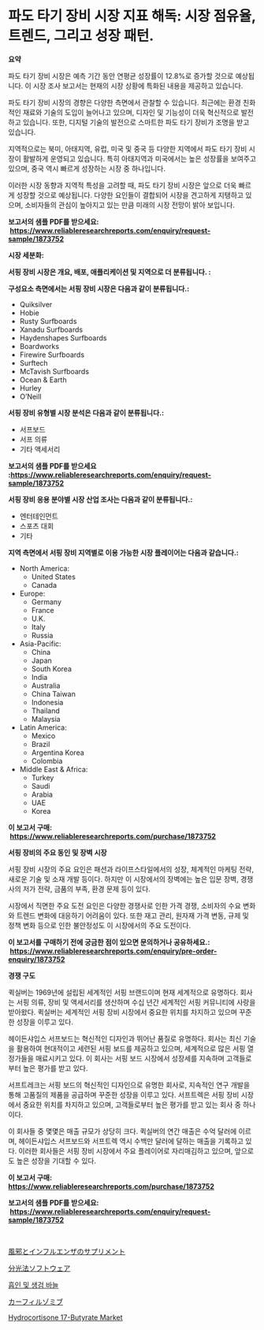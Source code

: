 <p><h1>파도 타기 장비 시장 지표 해독: 시장 점유율, 트렌드, 그리고 성장 패턴.</h1></p><p><strong>요약</strong></p>
<p><p>파도 타기 장비 시장은 예측 기간 동안 연평균 성장률이 12.8%로 증가할 것으로 예상됩니다. 이 시장 조사 보고서는 현재의 시장 상황에 특화된 내용을 제공하고 있습니다.</p><p>파도 타기 장비 시장의 경향은 다양한 측면에서 관찰할 수 있습니다. 최근에는 환경 친화적인 재료와 기술의 도입이 늘어나고 있으며, 디자인 및 기능성이 더욱 혁신적으로 발전하고 있습니다. 또한, 디지털 기술의 발전으로 스마트한 파도 타기 장비가 조명을 받고 있습니다.</p><p>지역적으로는 북미, 아태지역, 유럽, 미국 및 중국 등 다양한 지역에서 파도 타기 장비 시장이 활발하게 운영되고 있습니다. 특히 아태지역과 미국에서는 높은 성장률을 보여주고 있으며, 중국 역시 빠르게 성장하는 시장 중 하나입니다.</p><p>이러한 시장 동향과 지역적 특성을 고려할 때, 파도 타기 장비 시장은 앞으로 더욱 빠르게 성장할 것으로 예상됩니다. 다양한 요인들이 결합되어 시장을 견고하게 지탱하고 있으며, 소비자들의 관심이 높아지고 있는 만큼 미래의 시장 전망이 밝아 보입니다.</p></p>
<p><strong>보고서의 샘플 PDF를 받으세요: &nbsp;<a href="https://www.reliableresearchreports.com/enquiry/request-sample/1873752">https://www.reliableresearchreports.com/enquiry/request-sample/1873752</a></strong></p>
<p><strong>시장 세분화:</strong></p>
<p><strong> 서핑 장비 시장은 개요, 배포, 애플리케이션 및 지역으로 더 분류됩니다. :</strong></p>
<p><strong>구성요소 측면에서는 서핑 장비 시장은 다음과 같이 분류됩니다.:</strong></p>
<p><ul><li>Quiksilver</li><li>Hobie</li><li>Rusty Surfboards</li><li>Xanadu Surfboards</li><li>Haydenshapes Surfboards</li><li>Boardworks</li><li>Firewire Surfboards</li><li>Surftech</li><li>McTavish Surfboards</li><li>Ocean & Earth</li><li>Hurley</li><li>O’Neill</li></ul></p>
<p><strong> 서핑 장비 유형별 시장 분석은 다음과 같이 분류됩니다.:</strong></p>
<p><ul><li>서프보드</li><li>서프 의류</li><li>기타 액세서리</li></ul></p>
<p><strong>보고서의 샘플 PDF를 받으세요 :<a href="https://www.reliableresearchreports.com/enquiry/request-sample/1873752">https://www.reliableresearchreports.com/enquiry/request-sample/1873752</a></strong></p>
<p><strong> 서핑 장비 응용 분야별 시장 산업 조사는 다음과 같이 분류됩니다.:</strong></p>
<p><ul><li>엔터테인먼트</li><li>스포츠 대회</li><li>기타</li></ul></p>
<p><strong>지역 측면에서 서핑 장비 지역별로 이용 가능한 시장 플레이어는 다음과 같습니다.:</strong></p>
<p><ul>
    <li>
        North America:
        <ul>
            <li>United States</li>
            <li>Canada</li>
        </ul>
    </li>
    <li>
        Europe:
        <ul>
            <li>Germany</li>
            <li>France</li>
            <li>U.K.</li>
            <li>Italy</li>
            <li>Russia</li>
        </ul>
    </li>
    <li>
        Asia-Pacific:
        <ul>
            <li>China</li>
            <li>Japan</li>
            <li>South Korea</li>
            <li>India</li>
            <li>Australia</li>
            <li>China Taiwan</li>
            <li>Indonesia</li>
            <li>Thailand</li>
            <li>Malaysia</li>
        </ul>
    </li>
    <li>
        Latin America:
        <ul>
            <li>Mexico</li>
            <li>Brazil</li>
            <li>Argentina Korea</li>
            <li>Colombia</li>
        </ul>
    </li>
    <li>
        Middle East & Africa:
        <ul>
            <li>Turkey</li>
            <li>Saudi</li>
            <li>Arabia</li>
            <li>UAE</li>
            <li>Korea</li>
        </ul>
    </li>
    </ul></p>
<p><strong>이 보고서 구매: &nbsp;<a href="https://www.reliableresearchreports.com/purchase/1873752">https://www.reliableresearchreports.com/purchase/1873752</a></strong></p>
<p><strong>서핑 장비의 주요 동인 및 장벽 시장</strong></p>
<p><p>서핑 장비 시장의 주요 요인은 패션과 라이프스타일에서의 성장, 체계적인 마케팅 전략, 새로운 기술 및 소재 개발 등이다. 하지만 이 시장에서의 장벽에는 높은 입문 장벽, 경쟁사의 저가 전략, 금품의 부족, 환경 문제 등이 있다.</p><p>시장에서 직면한 주요 도전 요인은 다양한 경쟁사로 인한 가격 경쟁, 소비자의 수요 변화와 트렌드 변화에 대응하기 어려움이 있다. 또한 재고 관리, 원자재 가격 변동, 규제 및 정책 변화 등으로 인한 불안정성도 이 시장에서의 주요 도전이다.</p></p>
<p><strong>이 보고서를 구매하기 전에 궁금한 점이 있으면 문의하거나 공유하세요.: &nbsp;<a href="https://www.reliableresearchreports.com/enquiry/pre-order-enquiry/1873752">https://www.reliableresearchreports.com/enquiry/pre-order-enquiry/1873752</a></strong></p>
<p><strong>경쟁 구도</strong></p>
<p><p>퀵실버는 1969년에 설립된 세계적인 서핑 브랜드이며 현재 세계적으로 유명하다. 회사는 서핑 의류, 장비 및 액세서리를 생산하며 수십 년간 세계적인 서핑 커뮤니티에 사랑을 받아왔다. 퀵실버는 세계적인 서핑 장비 시장에서 중요한 위치를 차지하고 있으며 꾸준한 성장을 이루고 있다.</p><p>헤이든샤입스 서프보드는 혁신적인 디자인과 뛰어난 품질로 유명하다. 회사는 최신 기술을 활용하여 현대적이고 세련된 서핑 보드를 제공하고 있으며, 세계적으로 많은 서핑 열정가들을 매료시키고 있다. 이 회사는 서핑 보드 시장에서 성장세를 지속하며 고객들로부터 높은 평가를 받고 있다.</p><p>서프트레크는 서핑 보드의 혁신적인 디자인으로 유명한 회사로, 지속적인 연구 개발을 통해 고품질의 제품을 공급하며 꾸준한 성장을 이루고 있다. 서프트렉은 서핑 장비 시장에서 중요한 위치를 차지하고 있으며, 고객들로부터 높은 평가를 받고 있는 회사 중 하나이다.</p><p>이 회사들 중 몇몇은 매출 규모가 상당히 크다. 퀵실버의 연간 매출은 수억 달러에 이르며, 헤이든샤입스 서프보드와 서프트렉 역시 수백만 달러에 달하는 매출을 기록하고 있다. 이러한 회사들은 서핑 장비 시장에서 주요 플레이어로 자리매김하고 있으며, 앞으로도 높은 성장을 기대할 수 있다.</p></p>
<p><strong>이 보고서 구매: &nbsp; <a href="https://www.reliableresearchreports.com/purchase/1873752">https://www.reliableresearchreports.com/purchase/1873752</a></strong></p>
<p><strong>보고서의 샘플 PDF를 받으세요: &nbsp;<a href="https://www.reliableresearchreports.com/enquiry/request-sample/1873752">https://www.reliableresearchreports.com/enquiry/request-sample/1873752</a></strong><strong></strong></p>
<p>&nbsp;</p>
<p><p><a href="https://medium.com/@grarrity46/%E9%A2%A8%E9%82%AA%E3%82%84%E3%82%A4%E3%83%B3%E3%83%95%E3%83%AB%E3%82%A8%E3%83%B3%E3%82%B6%E3%81%AE%E8%A3%9C%E5%8A%A9%E5%93%81%E5%B8%82%E5%A0%B4%E3%83%AC%E3%83%9D%E3%83%BC%E3%83%88%E3%81%AF-%E3%81%93%E3%81%AE%E5%B8%82%E5%A0%B4%E3%81%AE%E6%9C%80%E6%96%B0%E3%81%AE%E3%83%88%E3%83%AC%E3%83%B3%E3%83%89%E3%81%A8%E6%88%90%E9%95%B7%E6%A9%9F%E4%BC%9A%E3%82%92%E6%98%8E%E3%82%89%E3%81%8B%E3%81%AB%E3%81%97%E3%81%A6%E3%81%84%E3%81%BE%E3%81%99-ee32bf2b37b2">風邪とインフルエンザのサプリメント</a></p><p><a href="https://medium.com/@at15984/%E5%88%86%E5%85%89%E6%B3%95%E3%82%BD%E3%83%95%E3%83%88%E3%82%A6%E3%82%A7%E3%82%A2%E5%B8%82%E5%A0%B4%E8%A6%8F%E6%A8%A1-%E5%B8%82%E5%A0%B4%E8%A6%8B%E9%80%9A%E3%81%97%E3%81%A8%E5%B8%82%E5%A0%B4%E4%BA%88%E6%B8%AC-2024%E5%B9%B4%E3%81%8B%E3%82%892031%E5%B9%B4%E3%81%BE%E3%81%A7-6996e65f4d94">分光法ソフトウェア</a></p><p><a href="https://medium.com/@melodyfunk1988/%ED%9D%AC%EB%A7%9D-%EB%B0%8F-%EC%83%9D%EC%B2%B4%EA%B2%80%EC%82%AC-%EB%B0%94%EB%8A%98-%EC%8B%9C%EC%9E%A5-%EC%8B%9C%EC%9E%A5-cagr-%EC%8B%9C%EC%9E%A5-%EB%8F%99%ED%96%A5-%EB%B0%8F-%EC%84%B1%EC%9E%A5-%EC%A0%84%EB%9E%B5%EC%97%90-%EB%8C%80%ED%95%9C-%ED%86%B5%EC%B0%B0%EB%A0%A5-d2319ae78d33">흡인 및 생검 바늘</a></p><p><a href="https://github.com/wkuactfdzwizk06/Market-Research-Report-List-1/blob/main/60160203180.md">カーフィルゾミブ</a></p><p><a href="https://issuu.com/reportprime-2/docs/hydrocortisone-17-butyrate-market-size-2030.pptx">Hydrocortisone 17-Butyrate Market</a></p></p>